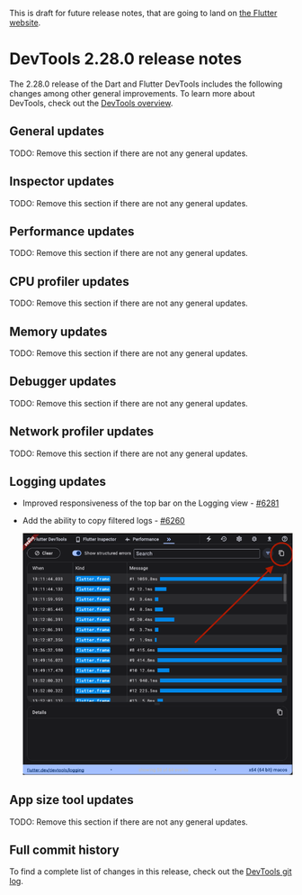 This is draft for future release notes, that are going to land on
[the Flutter website](https://docs.flutter.dev/tools/devtools/release-notes).

# DevTools 2.28.0 release notes

The 2.28.0 release of the Dart and Flutter DevTools
includes the following changes among other general improvements.
To learn more about DevTools, check out the
[DevTools overview](https://docs.flutter.dev/tools/devtools/overview).

## General updates

TODO: Remove this section if there are not any general updates.

## Inspector updates

TODO: Remove this section if there are not any general updates.

## Performance updates

TODO: Remove this section if there are not any general updates.

## CPU profiler updates

TODO: Remove this section if there are not any general updates.

## Memory updates

TODO: Remove this section if there are not any general updates.

## Debugger updates

TODO: Remove this section if there are not any general updates.

## Network profiler updates

TODO: Remove this section if there are not any general updates.

## Logging updates

* Improved responsiveness of the top bar on the Logging view -
  [#6281](https://github.com/flutter/devtools/pull/6281)

* Add the ability to copy filtered logs -
  [#6260](https://github.com/flutter/devtools/pull/6260)

  ![The copy button on the Logging view to the right of the filter tool](images/logger_copy.png "The Logging view copy button")

## App size tool updates

TODO: Remove this section if there are not any general updates.

## Full commit history

To find a complete list of changes in this release, check out the
[DevTools git log](https://github.com/flutter/devtools/tree/v2.28.0).